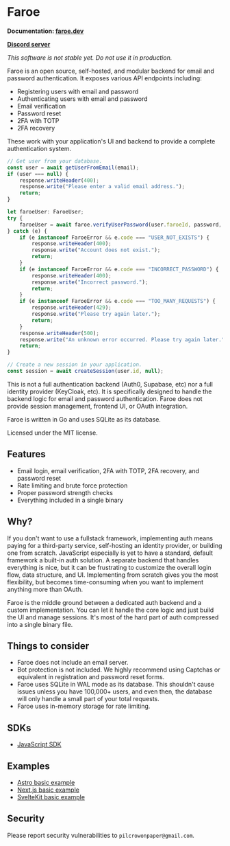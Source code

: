 # Faroe

**Documentation: [faroe.dev](https://faroe.dev)**

**[Discord server](https://discord.gg/EcwqgqSRt4)**

*This software is not stable yet. Do not use it in production.*

Faroe is an open source, self-hosted, and modular backend for email and password authentication. It exposes various API endpoints including:

- Registering users with email and password
- Authenticating users with email and password
- Email verification
- Password reset
- 2FA with TOTP
- 2FA recovery

These work with your application's UI and backend to provide a complete authentication system.

```ts
// Get user from your database.
const user = await getUserFromEmail(email);
if (user === null) {
    response.writeHeader(400);
    response.write("Please enter a valid email address.");
    return;
}

let faroeUser: FaroeUser;
try {
	faroeUser = await faroe.verifyUserPassword(user.faroeId, password, clientIP);
} catch (e) {
    if (e instanceof FaroeError && e.code === "USER_NOT_EXISTS") {
        response.writeHeader(400);
        response.write("Account does not exist.");
        return;
    }
    if (e instanceof FaroeError && e.code === "INCORRECT_PASSWORD") {
        response.writeHeader(400);
        response.write("Incorrect password.");
        return;
    }
    if (e instanceof FaroeError && e.code === "TOO_MANY_REQUESTS") {
        response.writeHeader(429);
        response.write("Please try again later.");
        return;
    }
    response.writeHeader(500);
    response.write("An unknown error occurred. Please try again later.");
    return;
}

// Create a new session in your application.
const session = await createSession(user.id, null);
```

This is not a full authentication backend (Auth0, Supabase, etc) nor a full identity provider (KeyCloak, etc). It is specifically designed to handle the backend logic for email and password authentication. Faroe does not provide session management, frontend UI, or OAuth integration.

Faroe is written in Go and uses SQLite as its database.

Licensed under the MIT license.

## Features

- Email login, email verification, 2FA with TOTP, 2FA recovery, and password reset
- Rate limiting and brute force protection
- Proper password strength checks
- Everything included in a single binary

## Why?

If you don't want to use a fullstack framework, implementing auth means paying for a third-party service, self-hosting an identity provider, or building one from scratch. JavaScript especially is yet to have a standard, default framework a built-in auth solution. A separate backend that handles everything is nice, but it can be frustrating to customize the overall login flow, data structure, and UI. Implementing from scratch gives you the most flexibility, but becomes time-consuming when you want to implement anything more than OAuth.

Faroe is the middle ground between a dedicated auth backend and a custom implementation. You can let it handle the core logic and just build the UI and manage sessions. It's most of the hard part of auth compressed into a single binary file.

## Things to consider

- Faroe does not include an email server.
- Bot protection is not included. We highly recommend using Captchas or equivalent in registration and password reset forms.
- Faroe uses SQLite in WAL mode as its database. This shouldn't cause issues unless you have 100,000+ users, and even then, the database will only handle a small part of your total requests.
- Faroe uses in-memory storage for rate limiting.

## SDKs

- [JavaScript SDK](https://github.com/faroedev/sdk-js)

## Examples

- [Astro basic example](https://github.com/faroedev/example-astro-basic)
- [Next.js basic example](https://github.com/faroedev/example-nextjs-basic)
- [SvelteKit basic example](https://github.com/faroedev/example-sveltekit-basic)

## Security

Please report security vulnerabilities to `pilcrowonpaper@gmail.com`.